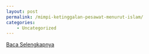 ```yaml
---
layout: post
permalink: /mimpi-ketinggalan-pesawat-menurut-islam/
categories:
    - Uncategorized
---
```


[Baca Selengkapnya](/09)